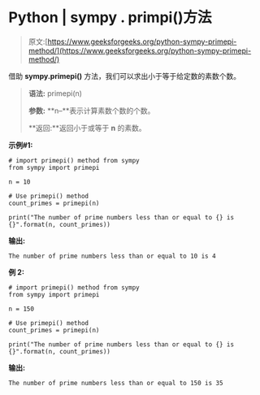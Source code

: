# Python | sympy . primpi()方法

> 原文:[https://www.geeksforgeeks.org/python-sympy-primepi-method/](https://www.geeksforgeeks.org/python-sympy-primepi-method/)

借助 **sympy.primepi()** 方法，我们可以求出小于等于给定数的素数个数。

> **语法:** primepi(n)
> 
> **参数:**
> **n–**表示计算素数个数的个数。
> 
> **返回:**返回小于或等于 **n** 的素数。

**示例#1:**

```
# import primepi() method from sympy
from sympy import primepi

n = 10

# Use primepi() method 
count_primes = primepi(n) 

print("The number of prime numbers less than or equal to {} is {}".format(n, count_primes))
```

**输出:**

```
The number of prime numbers less than or equal to 10 is 4

```

**例 2:**

```
# import primepi() method from sympy
from sympy import primepi

n = 150

# Use primepi() method 
count_primes = primepi(n) 

print("The number of prime numbers less than or equal to {} is {}".format(n, count_primes))          
```

**输出:**

```
The number of prime numbers less than or equal to 150 is 35

```